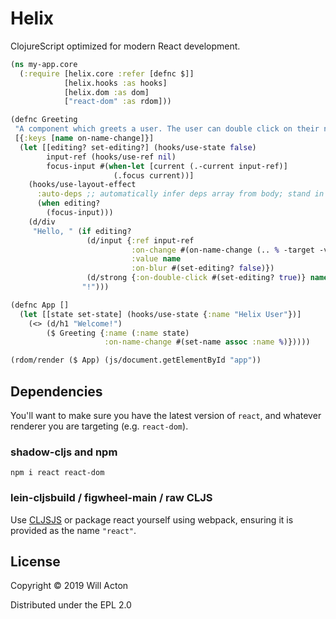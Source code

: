 # Helix

ClojureScript optimized for modern React development.


```clojure
(ns my-app.core
  (:require [helix.core :refer [defnc $]]
            [helix.hooks :as hooks]
            [helix.dom :as dom]
            ["react-dom" :as rdom]))

(defnc Greeting
 "A component which greets a user. The user can double click on their name to edit it."
 [{:keys [name on-name-change]}]
  (let [[editing? set-editing?] (hooks/use-state false)
        input-ref (hooks/use-ref nil)
        focus-input #(when-let [current (.-current input-ref)]
                       (.focus current))]
    (hooks/use-layout-effect
      :auto-deps ;; automatically infer deps array from body; stand in for `[editing?]`
      (when editing?
        (focus-input)))
    (d/div
     "Hello, " (if editing?
                 (d/input {:ref input-ref
                           :on-change #(on-name-change (.. % -target -value))
                           :value name
                           :on-blur #(set-editing? false)})
                 (d/strong {:on-double-click #(set-editing? true)} name)
                "!")))

(defnc App []
  (let [[state set-state] (hooks/use-state {:name "Helix User"})]
    (<> (d/h1 "Welcome!")
        ($ Greeting {:name (:name state)
                     :on-name-change #(set-name assoc :name %)}))))

(rdom/render ($ App) (js/document.getElementById "app"))
```

## Dependencies

You'll want to make sure you have the latest version of `react`, and whatever
renderer you are targeting (e.g. `react-dom`).


### shadow-cljs and npm

```
npm i react react-dom
```

### lein-cljsbuild / figwheel-main / raw CLJS

Use [CLJSJS](https://github.com/cljsjs/packages/tree/master/react) or package
react yourself using webpack, ensuring it is provided as the name `"react"`.


## License

Copyright © 2019 Will Acton

Distributed under the EPL 2.0
